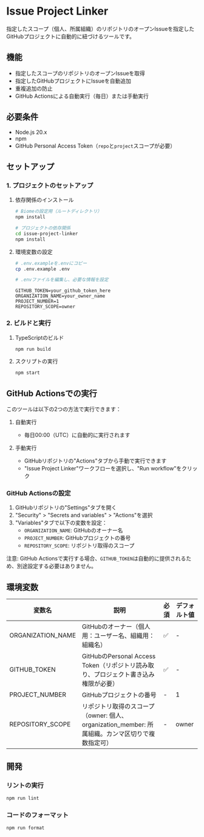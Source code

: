 # Issue Project Linker

指定したスコープ（個人、所属組織）のリポジトリのオープンIssueを指定したGitHubプロジェクトに自動的に紐づけるツールです。

## 機能

- 指定したスコープのリポジトリのオープンIssueを取得
- 指定したGitHubプロジェクトにIssueを自動追加
- 重複追加の防止
- GitHub Actionsによる自動実行（毎日）または手動実行

## 必要条件

- Node.js 20.x
- npm
- GitHub Personal Access Token（`repo`と`project`スコープが必要）

## セットアップ

### 1. プロジェクトのセットアップ

1. 依存関係のインストール
   ```bash
   # Biomeの設定用（ルートディレクトリ）
   npm install

   # プロジェクトの依存関係
   cd issue-project-linker
   npm install
   ```

2. 環境変数の設定
   ```bash
   # .env.exampleを.envにコピー
   cp .env.example .env

   # .envファイルを編集し、必要な情報を設定
   ```
   ```env
   GITHUB_TOKEN=your_github_token_here
   ORGANIZATION_NAME=your_owner_name
   PROJECT_NUMBER=1
   REPOSITORY_SCOPE=owner
   ```

### 2. ビルドと実行

1. TypeScriptのビルド
   ```bash
   npm run build
   ```

2. スクリプトの実行
   ```bash
   npm start
   ```

## GitHub Actionsでの実行

このツールは以下の2つの方法で実行できます：

1. 自動実行
   - 毎日00:00（UTC）に自動的に実行されます

2. 手動実行
   - GitHubリポジトリの"Actions"タブから手動で実行できます
   - "Issue Project Linker"ワークフローを選択し、"Run workflow"をクリック

### GitHub Actionsの設定

1. GitHubリポジトリの"Settings"タブを開く
2. "Security" > "Secrets and variables" > "Actions"を選択
3. "Variables"タブで以下の変数を設定：
   - `ORGANIZATION_NAME`: GitHubのオーナー名
   - `PROJECT_NUMBER`: GitHubプロジェクトの番号
   - `REPOSITORY_SCOPE`: リポジトリ取得のスコープ

注意: GitHub Actionsで実行する場合、`GITHUB_TOKEN`は自動的に提供されるため、別途設定する必要はありません。

## 環境変数

| 変数名            | 説明                                                                                             | 必須 | デフォルト値 |
| ----------------- | ------------------------------------------------------------------------------------------------ | ---- | ------------ |
| ORGANIZATION_NAME | GitHubのオーナー（個人用：ユーザー名、組織用：組織名）                                           | ✅    | -            |
| GITHUB_TOKEN      | GitHubのPersonal Access Token（リポジトリ読み取り、プロジェクト書き込み権限が必要）              | ✅    | -            |
| PROJECT_NUMBER    | GitHubプロジェクトの番号                                                                         | -    | 1            |
| REPOSITORY_SCOPE  | リポジトリ取得のスコープ（owner: 個人、organization_member: 所属組織。カンマ区切りで複数指定可） | -    | owner        |

## 開発

### リントの実行

```bash
npm run lint
```

### コードのフォーマット

```bash
npm run format
